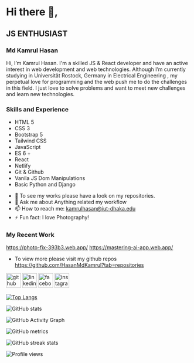 # Hi there 👋,
## JS ENTHUSIAST 

### Md Kamrul Hasan
Hi, I’m Kamrul Hasan. I'm a skilled JS & React developer and have an active interest in web development and web technologies. Although I’m currently studying in Universität Rostock, Germany in Electrical Engineering , my perpetual love for programming and the web push me to do the challenges in this field. I just love to solve problems and want to meet new challenges and learn new technologies.


### Skills and Experience 
* HTML 5
* CSS 3
* Bootstrap 5
* Tailwind CSS
* JavaScript
* ES 6 +
* React
* Netlify 
* Git & Github
* Vanila JS Dom Manipulations
* Basic Python and Django

- 🔭 To see my works please have a look on my repositories.
- 💬 Ask me about Anything related my workflow 
- 📫 How to reach me: kamrulhasan@iut-dhaka.edu 
- ⚡ Fun fact: I love Photography! 

### My Recent Work
https://photo-fix-393b3.web.app/
https://mastering-ai-app.web.app/

* To view more please visit my github repos
https://github.com/HasanMdKamrul?tab=repositories

[<img src='https://cdn.jsdelivr.net/npm/simple-icons@3.0.1/icons/github.svg' alt='github' height='40'>](https://github.com/HasanMdKamrul)  [<img src='https://cdn.jsdelivr.net/npm/simple-icons@3.0.1/icons/linkedin.svg' alt='linkedin' height='40'>](https://www.linkedin.com/in/https://www.linkedin.com/in/kamrul-hasan-590809171//)  [<img src='https://cdn.jsdelivr.net/npm/simple-icons@3.0.1/icons/facebook.svg' alt='facebook' height='40'>](https://www.facebook.com/https://www.facebook.com/kamrulhasan.tanmoy.79/)  [<img src='https://cdn.jsdelivr.net/npm/simple-icons@3.0.1/icons/instagram.svg' alt='instagram' height='40'>](https://www.instagram.com/https://www.instagram.com/xceptionaltanmoy//)  



[![Top Langs](https://github-readme-stats.vercel.app/api/top-langs/?username=HasanMdKamrul)](https://github.com/anuraghazra/github-readme-stats)

![GitHub stats](https://github-readme-stats.vercel.app/api?username=HasanMdKamrul&show_icons=true)  

![GitHub Activity Graph](https://activity-graph.herokuapp.com/graph?username=HasanMdKamrul)  

![GitHub metrics](https://metrics.lecoq.io/HasanMdKamrul)  

![GitHub streak stats](https://github-readme-streak-stats.herokuapp.com/?user=HasanMdKamrul)  

![Profile views](https://gpvc.arturio.dev/HasanMdKamrul)  
